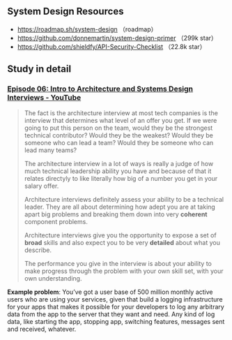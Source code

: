 
## System Design Resources

- https://roadmap.sh/system-design （roadmap）
- https://github.com/donnemartin/system-design-primer    （299k star）
- https://github.com/shieldfy/API-Security-Checklist  （22.8k star）





## Study in detail

### [Episode 06: Intro to Architecture and Systems Design Interviews - YouTube](https://www.youtube.com/watch?v=As2gOXtcPVQ)

> The fact is the architecture interview at most tech companies is the interview that determines what level of an offer you get. If we were going to put this person on the team, would they be the strongest technical contributor? Would they be the weakest? Would they be someone who can lead a team? Would they be someone who can lead many teams?
>
> The architecture interview in a lot of ways is really a judge of how much technical leadership ability you have and because of that it relates directyly to like literally how big of a number you get in your salary offer.
>
> Architecture interviews definitely assess your ability to be a technical leader. They are all about determining how adept you are at taking apart big problems and breaking them down into very **coherent** component problems.
>
> Architecture interviews give you the opportunity to expose a set of **broad** skills and also expect you to be very **detailed** about what you describe.
>
> The performance you give in the interview is about your ability to make progress through the problem with your own skill set, with your own understanding.

**Example problem**: You’ve got a user base of 500 million monthly active users who are using your services, given that build a logging infrastructure for your apps that makes it possible for your developers to log any arbitrary data from the app to the server that they want and need. Any kind of log data, like starting the app, stopping app, switching features, messages sent and received, whatever.